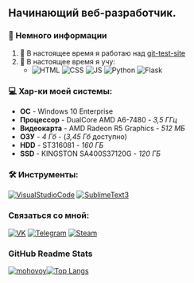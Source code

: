 ## Начинающий веб-разработчик.

### 📃 Немного информации
1. 🔭 В настоящее время я работаю над [git-test-site](https://github.com/mohovoy/git-test-site)
2. 🌱 В настоящее время я учу:
    - ![HTML](https://img.shields.io/badge/-HTML-E34F26?style=for-the-badge&logo=html5&logoColor=FFF) ![CSS](https://img.shields.io/badge/-Css-1572B6?style=for-the-badge&logo=CSS3&logoColor=FFF) ![JS](https://img.shields.io/badge/-JavaScript-F7DF1E?style=for-the-badge&logo=JavaScript&logoColor=000000) ![Python](https://img.shields.io/badge/-Python-3776AB?style=for-the-badge&logo=Python&logoColor=FFF) ![Flask](https://img.shields.io/badge/-Flask-090909?style=for-the-badge&logo=Flask&logoColor=fff)

### 💻 Хар-ки моей системы:
* **ОС** - Windows 10 Enterprise
* **Процессор** - DualCore AMD A6-7480 - *3,5 ГГц*
* **Видеокарта** - AMD Radeon R5 Graphics - *512 МБ*
* **ОЗУ** - *4 Гб* - (*3,45 Гб* доступно)
* **HDD** - ST316081 - *160 ГБ*
* **SSD** - KINGSTON SA400S37120G - *120 ГБ*

### 🛠 Инструменты:
[![VisualStudioCode](https://img.shields.io/badge/-Visual Studio Code-007ACC?style=for-the-badge&logo=visual-studio-code&logoColor=FFF)](https://code.visualstudio.com/) [![SublimeText3](https://img.shields.io/badge/-Sublime Text 3-090909?style=for-the-badge&logo=sublime-text&logoColor=FF9800)](https://www.sublimetext.com/3)


### Связаться со мной:
[![VK](https://img.shields.io/badge/-Вконтакте-4680C2?style=for-the-badge&logo=VK&logoColor=FFF)](https://vk.com/nikita.mohovikov) [![Telegram](https://img.shields.io/badge/-Telegram-2CA5E0?style=for-the-badge&logo=Telegram)](https://t.me/mohovoy) [![Steam](https://img.shields.io/badge/-Steam-090909?style=for-the-badge&logo=steam&logoColor=fff)](https://steamcommunity.com/id/mohovoy/)

### GitHub Readme Stats
[![mohovoy](https://github-readme-stats.vercel.app/api?username=mohovoy&show_icons=true&theme=tokyonight)](https://github.com/anuraghazra/github-readme-stats)[![Top Langs](https://github-readme-stats.vercel.app/api/top-langs/?username=mohovoy&layout=compact&theme=tokyonight)](https://github.com/anuraghazra/github-readme-stats)